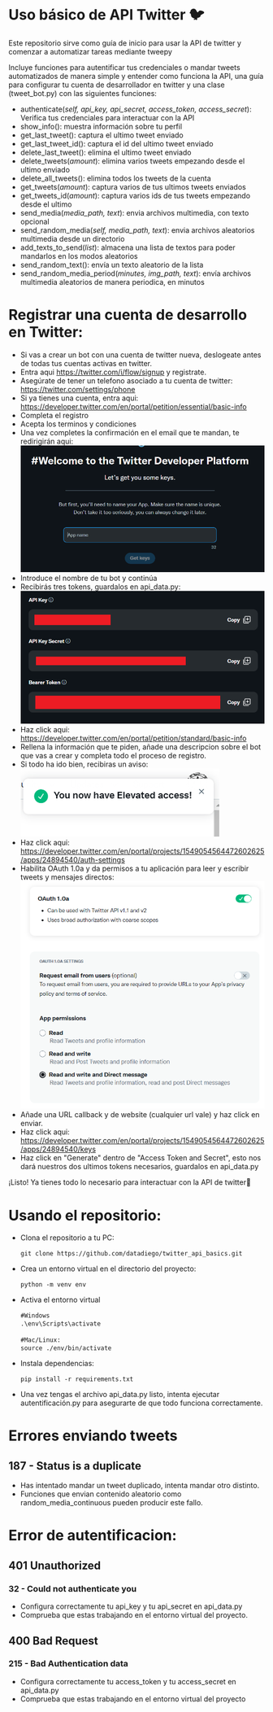# Uso básico de API Twitter 🐦

 Este repositorio sirve como guía de inicio para usar la API de twitter y comenzar a automatizar tareas mediante tweepy

 Incluye funciones para autentificar tus credenciales o mandar tweets automatizados de manera simple y entender como funciona la API, una guía para configurar tu cuenta de desarrollador en twitter y una clase (tweet_bot.py) con las siguientes funciones:
 
 - authenticate(*self, api_key, api_secret, access_token, access_secret*): Verifica tus credenciales para interactuar con la API
- show_info(): muestra información sobre tu perfil
- get_last_tweet(): captura el ultimo tweet enviado
- get_last_tweet_id(): captura el id del ultimo tweet enviado
- delete_last_tweet(): elimina el ultimo tweet enviado
- delete_tweets(*amount*): elimina varios tweets empezando desde el ultimo enviado
- delete_all_tweets(): elimina todos los tweets de la cuenta
- get_tweets(*amount*): captura varios de tus ultimos tweets enviados
- get_tweets_id(*amount*): captura varios ids de tus tweets empezando desde el ultimo
- send_media(*media_path, text*): envia archivos multimedia, con texto opcional
- send_random_media(*self, media_path, text*): envia archivos aleatorios multimedia desde un directorio
- add_texts_to_send(*list*): almacena una lista de textos para poder mandarlos en los modos aleatorios
- send_random_text(): envía un texto aleatorio de la lista
- send_random_media_period(*minutes, img_path, text*): envía archivos multimedia aleatorios de manera periodica, en minutos
  
# Registrar una cuenta de desarrollo en Twitter:
- Si vas a crear un bot con una cuenta de twitter nueva, deslogeate antes de todas tus cuentas activas en twitter.
- Entra aqui https://twitter.com/i/flow/signup y registrate.
- Asegúrate de tener un telefono asociado a tu cuenta de twitter:
https://twitter.com/settings/phone
- Si ya tienes una cuenta, entra aqui:
https://developer.twitter.com/en/portal/petition/essential/basic-info
- Completa el registro 
- Acepta los terminos y condiciones
- Una vez completes la confirmación en el email que te mandan, te redirigirán aqui: ![tutorial0](tutorial/imgs/tutorial0.png)
- Introduce el nombre de tu bot y continúa
- Recibirás tres tokens, guardalos en api_data.py: ![tutorial1](tutorial/imgs/tutorial1.png)
- Haz click aqui: https://developer.twitter.com/en/portal/petition/standard/basic-info
- Rellena la información que te piden, añade una descripcion sobre el bot que vas a crear y completa todo el proceso de registro.
- Si todo ha ido bien, recibiras un aviso:![tutorial2](tutorial/imgs/tutorial2.png)
- Haz click aqui: https://developer.twitter.com/en/portal/projects/1549054564472602625/apps/24894540/auth-settings
- Habilita OAuth 1.0a y da permisos a tu aplicación para leer y escribir tweets y mensajes directos: ![tutorial3](tutorial/imgs/tutorial3.png)
- Añade una URL callback y de website (cualquier url vale) y haz click en enviar.
- Haz click aqui: https://developer.twitter.com/en/portal/projects/1549054564472602625/apps/24894540/keys
- Haz click en "Generate" dentro de "Access Token and Secret", esto nos dará nuestros dos ultimos tokens necesarios, guardalos en api_data.py

¡Listo! Ya tienes todo lo necesario para interactuar con la API de twitter🙂

# Usando el repositorio:
- Clona el repositorio a tu PC:
  ````
  git clone https://github.com/datadiego/twitter_api_basics.git
- Crea un entorno virtual en el directorio del proyecto:
  ```
  python -m venv env
  ```
- Activa el entorno virtual
  ```
  #Windows
  .\env\Scripts\activate

  #Mac/Linux:
  source ./env/bin/activate
- Instala dependencias:
  ```
  pip install -r requirements.txt
  ```
- Una vez tengas el archivo api_data.py listo, intenta ejecutar autentificación.py para asegurarte de que todo funciona correctamente.

# Errores enviando tweets
## 187 - Status is a duplicate
- Has intentado mandar un tweet duplicado, intenta mandar otro distinto.
- Funciones que envian contenido aleatorio como random_media_continuous pueden producir este fallo.

# Error de autentificacion:
## 401 Unauthorized 
### 32 - Could not authenticate you
- Configura correctamente tu api_key y tu api_secret en api_data.py
- Comprueba que estas trabajando en el entorno virtual del proyecto.
## 400 Bad Request
### 215 - Bad Authentication data
- Configura correctamente tu access_token y tu access_secret en api_data.py
- Comprueba que estas trabajando en el entorno virtual del proyecto
